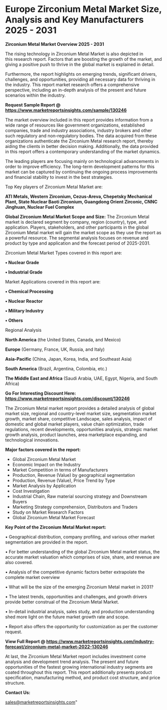 # Europe Zirconium Metal Market Size, Analysis and Key Manufacturers 2025 - 2031

<Strong> Zirconium Metal Market Overview 2025 - 2031</strong>

The rising technology in Zirconium Metal Market is also depicted in this research report. Factors that are boosting the growth of the market, and giving a positive push to thrive in the global market is explained in detail.

Furthermore, the report highlights on emerging trends, significant drivers, challenges, and opportunities, providing all necessary data for thriving in the industry. This report market research offers a comprehensive perspective, including an in-depth analysis of the present and future scenarios within the industry.

<strong>Request Sample Report @ <a href=https://www.marketreportsinsights.com/sample/130246>https://www.marketreportsinsights.com/sample/130246</a></strong>

The market overview included in this report provides information from a wide range of resources like government organizations, established companies, trade and industry associations, industry brokers and other such regulatory and non-regulatory bodies. The data acquired from these organizations authenticate the Zirconium Metal research report, thereby aiding the clients in better decision making. Additionally, the data provided in this report offers a contemporary understanding of the market dynamics.

The leading players are focusing mainly on technological advancements in order to improve efficiency. The long-term development patterns for this market can be captured by continuing the ongoing process improvements and financial stability to invest in the best strategies.

Top Key players of Zirconium Metal Market are:

<strong>ATI Metals, Western Zirconium, Cezus-Areva, Chepetsky Mechanical Plant, State Nuclear Baoti Zirconium, Guangdong Orient Zirconic, CNNC Jinghuan, Nuclear Fuel Complex</strong>

<strong><b>Global Zirconium Metal Market Scope and Size:</b></strong>
The Zirconium Metal market is declared segment by company, region (country), type, and application. Players, stakeholders, and other participants in the global Zirconium Metal market will gain the market scope as they use the report as a powerful resource. The segmental analysis focuses on revenue and product by type and application and the forecast period of 2025-2031.

Zirconium Metal Market Types covered in this report are:

<strong>• Nuclear Grade

• Industrial Grade</strong>

Market Applications covered in this report are:

<strong>• Chemical Processing

• Nuclear Reactor

• Military Industry

• Others</strong> 

Regional Analysis

<strong>North America</strong> (the United States, Canada, and Mexico)

<strong>Europe</strong> (Germany, France, UK, Russia, and Italy)

<strong>Asia-Pacific</strong> (China, Japan, Korea, India, and Southeast Asia)

<strong>South America</strong> (Brazil, Argentina, Colombia, etc.)

<strong>The Middle East and Africa</strong> (Saudi Arabia, UAE, Egypt, Nigeria, and South Africa)

<strong>Go For Interesting Discount Here: <a href=https://www.marketreportsinsights.com/discount/130246>https://www.marketreportsinsights.com/discount/130246</a></strong>

The Zirconium Metal market report provides a detailed analysis of global market size, regional and country-level market size, segmentation market growth, market share, competitive Landscape, sales analysis, impact of domestic and global market players, value chain optimization, trade regulations, recent developments, opportunities analysis, strategic market growth analysis, product launches, area marketplace expanding, and technological innovations.

<strong><b>Major factors covered in the report:</b></strong>
<ul>
  <li>Global Zirconium Metal Market </li>
  <li>Economic Impact on the Industry</li>
  <li>Market Competition in terms of Manufacturers</li>
  <li>Production, Revenue (Value) by geographical segmentation</li>
  <li>Production, Revenue (Value), Price Trend by Type</li>
  <li>Market Analysis by Application</li>
  <li>Cost Investigation</li>
  <li>Industrial Chain, Raw material sourcing strategy and Downstream Buyers</li>
  <li>Marketing Strategy comprehension, Distributors and Traders</li>
  <li>Study on Market Research Factors</li>
  <li>Global Zirconium Metal Market Forecast</li>
</ul>

<strong><b>Key Point of the Zirconium Metal Market report:</b></strong>

• Geographical distribution, company profiling, and various other market segmentation are provided in the report.

• For better understanding of the global Zirconium Metal market status, the accurate market valuation which comprises of size, share, and revenue are also covered.

• Analysis of the competitive dynamic factors better extrapolate the complete market overview

• What will be the size of the emerging Zirconium Metal market in 2031?

• The latest trends, opportunities and challenges, and growth drivers provide better construal of the Zirconium Metal Market.

• In-detail industrial analysis, sales study, and production understanding shed more light on the future market growth rate and scope.

• Report also offers the opportunity for customization as per the customer request.

<strong><b>View Full Report @ <a href=https://www.marketreportsinsights.com/industry-forecast/zirconium-metal-market-2022-130246>https://www.marketreportsinsights.com/industry-forecast/zirconium-metal-market-2022-130246</a></b></strong>


At last, the Zirconium Metal Market report includes investment come analysis and development trend analysis. The present and future opportunities of the fastest growing international industry segments are coated throughout this report. This report additionally presents product specification, manufacturing method, and product cost structure, and price structure.

<strong>Contact Us:</strong>

sales@marketreportsinsights.com"
